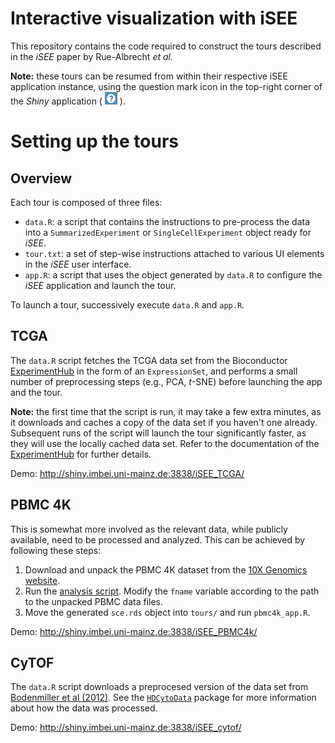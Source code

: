 # Interactive visualization with iSEE

This repository contains the code required to construct the tours described in the _iSEE_ paper by Rue-Albrecht _et al._

**Note:** these tours can be resumed from within their respective iSEE application instance, using the question mark icon in the top-right corner of the _Shiny_ application ( <img src=img/help.png height="20" width="20"> ).

# Setting up the tours

## Overview

Each tour is composed of three files:

- `data.R`: a script that contains the instructions to pre-process the data into a `SummarizedExperiment` or `SingleCellExperiment` object ready for _iSEE_.
- `tour.txt`: a set of step-wise instructions attached to various UI elements in the _iSEE_ user interface.
- `app.R`: a script that uses the object generated by `data.R` to configure the _iSEE_ application and launch the tour.

To launch a tour, successively execute `data.R` and `app.R`.

## TCGA

The `data.R` script fetches the TCGA data set from the Bioconductor [ExperimentHub](http://bioconductor.org/packages/release/bioc/html/ExperimentHub.html) in the form of an `ExpressionSet`, and performs a small number of preprocessing steps (e.g., PCA, _t_-SNE) before launching the app and the tour.

**Note:** the first time that the script is run, it may take a few extra minutes, as it downloads and caches a copy of the data set if you haven't one already. 
Subsequent runs of the script will launch the tour significantly faster, as they will use the locally cached data set. 
Refer to the documentation of the [ExperimentHub](http://bioconductor.org/packages/release/bioc/html/ExperimentHub.html) for further details.

Demo: http://shiny.imbei.uni-mainz.de:3838/iSEE_TCGA/

## PBMC 4K

This is somewhat more involved as the relevant data, while publicly available, need to be processed and analyzed.
This can be achieved by following these steps:

1. Download and unpack the PBMC 4K dataset from the [10X Genomics website](http://cf.10xgenomics.com/samples/cell-exp/2.1.0/pbmc4k/pbmc4k_raw_gene_bc_matrices.tar.gz).
2. Run the [analysis script](https://github.com/MarioniLab/EmptyDrops2017/tree/master/analysis/pbmc4k/analysis.Rmd).
Modify the `fname` variable according to the path to the unpacked PBMC data files.
3. Move the generated `sce.rds` object into `tours/` and run `pbmc4k_app.R`.

Demo: http://shiny.imbei.uni-mainz.de:3838/iSEE_PBMC4k/

## CyTOF

The `data.R` script downloads a preprocesed version of the data set from [Bodenmiller et al (2012)](https://www.nature.com/articles/nbt.2317). 
See the [`HDCytoData`](http://bioconductor.org/packages/HDCytoData/) package for more information about how the data was processed. 

Demo: http://shiny.imbei.uni-mainz.de:3838/iSEE_cytof/
